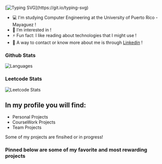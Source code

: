 [![Typing SVG](https://readme-typing-svg.demolab.com?font=Fira+Code&pause=1000&color=F70000&width=435&lines=Hi!+I'm+Christopher+Rivera.+YEET!)](https://git.io/typing-svg)


- 💻 I'm studying Computer Engineering at the University of Puerto Rico - Mayaguez !
- 🙂 I’m interested in  !
- ⚡ Fun fact: I like reading about technologies that I might use !
- 👋 A way to contact or know more about me is through [Linkedin](https://www.linkedin.com/in/ale-pagan/) !

### Github Stats
![Languages]()
### Leetcode Stats
![Leetcode Stats]()

## In my profile you will find:
- Personal Projects
- CourseWork Projects
- Team Projects

Some of my projects are finsihed or in progress!

### Pinned below are some of my favorite and most rewarding projects

<!---
print-Eruki/print-Eruki is a ✨ special ✨ repository because its `README.md` (this file) appears on your GitHub profile.
You can click the Preview link to take a look at your changes.
--->
